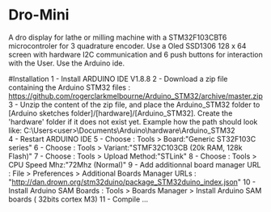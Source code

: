 # Dro-Mini
A dro display for lathe or milling machine with a STM32F103CBT6 microcontroler for 3 quadrature encoder. 
Use a Oled SSD1306 128 x 64 screen with hardware I2C communication and 6 push buttons for interaction with the User. 
Use the Arduino ide.

#Installation
1 - Install ARDUINO IDE V1.8.8
2 - Download a zip file containing the Arduino STM32 files : https://github.com/rogerclarkmelbourne/Arduino_STM32/archive/master.zip
3 - Unzip the content of the zip file, and place the Arduino_STM32 folder to [Arduino sketches folder]/[hardware]/[Arduino_STM32]. 
Create the 'hardware' folder if it does not exist yet.
Example how the path should look like: C:\Users\<user>\Documents\Arduino\hardware\Arduino_STM32  
4 - Restart ARDUINO IDE
5 - Choose : Tools > Board:"Generic ST32F103C series"
6 - Choose : Tools > Variant:"STMF32C103CB (20k RAM, 128k Flash)"
7 - Choose : Tools > Upload Method:"STLink"
8 - Choose : Tools > CPU Speed Mhz:"72Mhz (Normal)"
9 - Add additionnal board manager URL : File > Preferences > Additional Boards Manager URLs : "http://dan.drown.org/stm32duino/package_STM32duino_index.json"
10 - Install Arduino SAM Boards : Tools > Boards Manager > Install Arduino SAM boards ( 32bits cortex M3)
11 - Compile ...